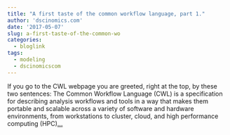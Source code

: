 ```yaml
---
title: "A first taste of the common workflow language, part 1."
author: 'dscinomics.com'
date: '2017-05-07'
slug: a-first-taste-of-the-common-wo
categories:
  - bloglink
tags:
  - modeling
  - dscinomicscom
---
```


If you go to the CWL webpage you are greeted, right at the top, by these two sentences: The Common Workflow Language (CWL) is a specification for describing analysis workflows and tools in a way that makes them portable and scalable across a variety of software and hardware environments, from workstations to cluster, cloud, and high performance computing (HPC)[... <i class="fas fa-external-link-alt"></i>](https://dscinomics.com/post/2017-05-07-taste-of-cwl-part1/)

